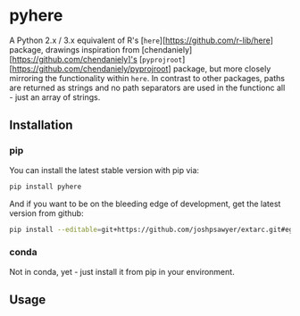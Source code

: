 # pyhere

A Python 2.x / 3.x equivalent of R's [`here`][https://github.com/r-lib/here] package, drawings inspiration from [chendaniely][https://github.com/chendaniely]'s [`pyprojroot`][https://github.com/chendaniely/pyprojroot] package, but more closely mirroring the functionality within `here`. In contrast to other packages, paths are returned as strings and no path separators are used in the functionc all - just an array of strings.

## Installation

### pip

You can install the latest stable version with pip via:

```bash
pip install pyhere
```

And if you want to be on the bleeding edge of development, get the latest version from github:

```bash
pip install --editable=git+https://github.com/joshpsawyer/extarc.git#egg=extarc
```

### conda

Not in conda, yet - just install it from pip in your environment.

## Usage